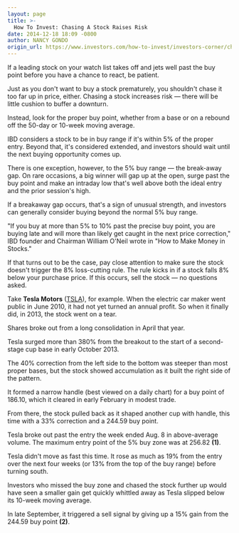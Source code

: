 ```yaml
---
layout: page
title: >-
  How To Invest: Chasing A Stock Raises Risk
date: 2014-12-18 18:09 -0800
author: NANCY GONDO
origin_url: https://www.investors.com/how-to-invest/investors-corner/chasing-stock-raises-risk/
---
```


If a leading stock on your watch list takes off and jets well past the buy point before you have a chance to react, be patient.

Just as you don't want to buy a stock prematurely, you shouldn't chase it too far up in price, either. Chasing a stock increases risk — there will be little cushion to buffer a downturn.

Instead, look for the proper buy point, whether from a base or on a rebound off the 50-day or 10-week moving average.

IBD considers a stock to be in buy range if it's within 5% of the proper entry. Beyond that, it's considered extended, and investors should wait until the next buying opportunity comes up.

There is one exception, however, to the 5% buy range — the break-away gap. On rare occasions, a big winner will gap up at the open, surge past the buy point and make an intraday low that's well above both the ideal entry and the prior session's high.

If a breakaway gap occurs, that's a sign of unusual strength, and investors can generally consider buying beyond the normal 5% buy range.

"If you buy at more than 5% to 10% past the precise buy point, you are buying late and will more than likely get caught in the next price correction," IBD founder and Chairman William O'Neil wrote in "How to Make Money in Stocks."

If that turns out to be the case, pay close attention to make sure the stock doesn't trigger the 8% loss-cutting rule. The rule kicks in if a stock falls 8% below your purchase price. If this occurs, sell the stock — no questions asked.

Take **Tesla Motors** ([TSLA](https://research.investors.com/quote.aspx?symbol=TSLA)), for example. When the electric car maker went public in June 2010, it had not yet turned an annual profit. So when it finally did, in 2013, the stock went on a tear.

Shares broke out from a long consolidation in April that year.

Tesla surged more than 380% from the breakout to the start of a second-stage cup base in early October 2013.

The 40% correction from the left side to the bottom was steeper than most proper bases, but the stock showed accumulation as it built the right side of the pattern.

It formed a narrow handle (best viewed on a daily chart) for a buy point of 186.10, which it cleared in early February in modest trade.

From there, the stock pulled back as it shaped another cup with handle, this time with a 33% correction and a 244.59 buy point.

Tesla broke out past the entry the week ended Aug. 8 in above-average volume. The maximum entry point of the 5% buy zone was at 256.82 **(1)**.

Tesla didn't move as fast this time. It rose as much as 19% from the entry over the next four weeks (or 13% from the top of the buy range) before turning south.

Investors who missed the buy zone and chased the stock further up would have seen a smaller gain get quickly whittled away as Tesla slipped below its 10-week moving average.

In late September, it triggered a sell signal by giving up a 15% gain from the 244.59 buy point **(2)**.
